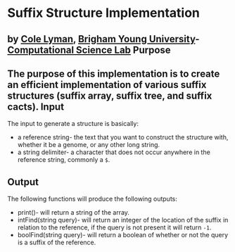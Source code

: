 Suffix Structure Implementation
===============================
by [Cole Lyman](http://colelyman.com), [Brigham Young University](http://byu.edu)- [Computational Science Lab](http://csl.cs.byu.edu)
Purpose
--------
The purpose of this implementation is to create an efficient implementation of various suffix structures (suffix array, suffix tree, and suffix cacts).
Input
--------
The input to generate a structure is basically:
 * a reference string- the text that you want to construct the structure with, whether it be a genome, or any other long string.
 * a string delimiter- a character that does not occur anywhere in the reference string, commonly a ``$``.

Output
-----------
The following functions will produce the following outputs:
 * print()- will return a string of the array.
 * intFind(string query)- will return an integer of the location of the suffix in relation to the reference, if the query is not present it will return ``-1``.
 * boolFind(string query)- will return a boolean of whether or not the query is a suffix of the reference.
